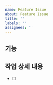 ```yaml
---
name: Feature Issue
about: Feature Issue
title: ''
labels: ''
assignees: ''
---
```


## 기능

>

## 작업 상세 내용

- [ ]
